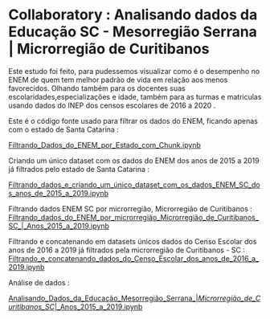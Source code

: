 # Collaboratory : Analisando dados da Educação SC - Mesorregião Serrana | Microrregião de Curitibanos

Este estudo foi feito, para pudessemos visualizar como é o desempenho no ENEM de quem tem melhor padrão de vida em relação aos menos favorecidos. Olhando também para os docentes suas escolaridades,especializações e idade, também para as turmas e matriculas usando dados do INEP dos censos escolares de 2016 a 2020 . 

Este é o código fonte usado para filtrar os dados do ENEM, ficando apenas com o estado de Santa Catarina :

[Filtrando_Dados_do_ENEM_por_Estado_com_Chunk.ipynb](/Filtrando_Dados_do_ENEM_por_Estado_com_Chunk.ipynb)

Criando um único dataset com os dados do ENEM dos anos de 2015 a 2019 já filtrados pelo estado de Santa Catarina : 

[Filtrando_dados_e_criando_um_único_dataset_com_os_dados_ENEM_SC_dos_anos_de_2015_a_2019.ipynb](/Filtrando_dados_e_criando_um_único_dataset_com_os_dados_ENEM_SC_dos_anos_de_2015_a_2019.ipynb)

Filtrando dados ENEM SC por microrregião, Microrregião de Curitibanos : 
[Filtrando_dados_do_ENEM_por_microrregião_Microrregião_de_Curitibanos_SC_|_Anos_2015_a_2019.ipynb](/Filtrando_dados_do_ENEM_por_microrregião_Microrregião_de_Curitibanos_SC_|_Anos_2015_a_2019.ipynb)

Filtrando e concatenando em datasets únicos dados do Censo Escolar dos anos de 2016 a 2019 já filtrados pela microrregião de Curitibanos - SC : 
[Filtrando_e_concatenando_dados_do_Censo_Escolar_dos_anos_de_2016_a_2019.ipynb](/Filtrando_e_concatenando_dados_do_Censo_Escolar_dos_anos_de_2016_a_2019.ipynb)

Análise de dados : 

[Analisando_Dados_da_Educação_Mesorregião_Serrana_|_Microrregião_de_Curitibanos_SC_|_Anos_2015_a_2019.ipynb](/Analisando_Dados_da_Educação_Mesorregião_Serrana_|_Microrregião_de_Curitibanos_SC_|_Anos_2015_a_2019.ipynb)
